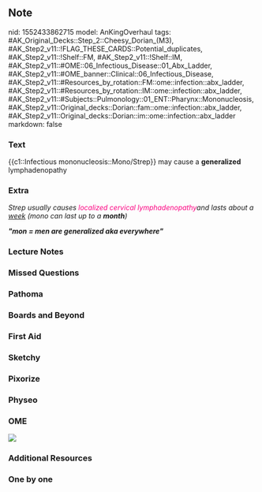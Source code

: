 ## Note
nid: 1552433862715
model: AnKingOverhaul
tags: #AK_Original_Decks::Step_2::Cheesy_Dorian_(M3), #AK_Step2_v11::!FLAG_THESE_CARDS::Potential_duplicates, #AK_Step2_v11::!Shelf::FM, #AK_Step2_v11::!Shelf::IM, #AK_Step2_v11::#OME::06_Infectious_Disease::01_Abx_Ladder, #AK_Step2_v11::#OME_banner::Clinical::06_Infectious_Disease, #AK_Step2_v11::#Resources_by_rotation::FM::ome::infection::abx_ladder, #AK_Step2_v11::#Resources_by_rotation::IM::ome::infection::abx_ladder, #AK_Step2_v11::#Subjects::Pulmonology::01_ENT::Pharynx::Mononucleosis, #AK_Step2_v11::Original_decks::Dorian::fam::ome::infection::abx_ladder, #AK_Step2_v11::Original_decks::Dorian::im::ome::infection::abx_ladder
markdown: false

### Text
{{c1::Infectious mononucleosis::Mono/Strep}} may cause a
<b>generalized</b> lymphadenopathy

### Extra
<i>Strep usually causes <font color="#FC0280">localized cervical
lymphadenopathy</font>and lasts about a <u>week</u> (mono can last
up to a <b>month</b>)</i>
<div>
  <i><b>"mon = men are generalized aka everywhere"</b></i>
</div>

### Lecture Notes


### Missed Questions


### Pathoma


### Boards and Beyond


### First Aid


### Sketchy


### Pixorize


### Physeo


### OME
<div class="ome-widget">
  <a href=
  "https://onlinemeded.org/spa/infectious-disease?ref=anki"><img src="_OME_AnkiFlashcards_Topic_5.png"></a>
</div>

### Additional Resources


### One by one

